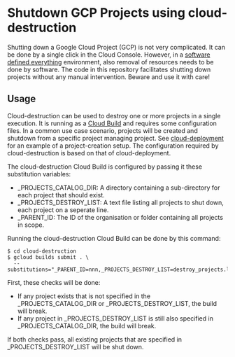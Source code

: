 # Shutdown GCP Projects using cloud-destruction

Shutting down a Google Cloud Project (GCP) is not very complicated. It can be done by a single click in the Cloud Console. However, in a [software defined everything](https://github.com/vwt-digital/operational-data-hub/blob/develop/architecture/adr/0004-create-software-defined-everything.md) environment, also removal of resources needs to be done by software. The code in this repository facilitates shutting down projects without any manual intervention. Beware and use it with care!

## Usage

Cloud-destruction can be used to destroy one or more projects in a single execution. It is running as a [Cloud Build](https://cloud.google.com/cloud-build) and requires some configuration files. In a common use case scenario, projects will be created and shutdown from a specific project managing project. See [cloud-deployment](https://github.com/vwt-digital/cloud-deployment) for an example of a project-creation setup. The configuration required by cloud-destruction is based on that of cloud-deployment.

The cloud-destruction Cloud Build is configured by passing it these substitution variables:
* _PROJECTS_CATALOG_DIR: A directory containing a sub-directory for each project that should exist.
* _PROJECTS_DESTROY_LIST: A text file listing all projects to shut down, each project on a seperate line.
* _PARENT_ID: The ID of the organisation or folder containing all projects in scope.

Running the cloud-destruction Cloud Build can be done by this command:
```
$ cd cloud-destruction
$ gcloud builds submit . \
  --substitutions="_PARENT_ID=nnn,_PROJECTS_DESTROY_LIST=destroy_projects.lst,_PROJECTS_CATALOG_DIR=config/projects"
```

First, these checks will be done:
* If any project exists that is not specified in the _PROJECTS_CATALOG_DIR or _PROJECTS_DESTROY_LIST, the build will break.
* If any project in _PROJECTS_DESTROY_LIST is still also specified in _PROJECTS_CATALOG_DIR, the build will break.

If both checks pass, all existing projects that are specified in _PROJECTS_DESTROY_LIST will be shut down.
